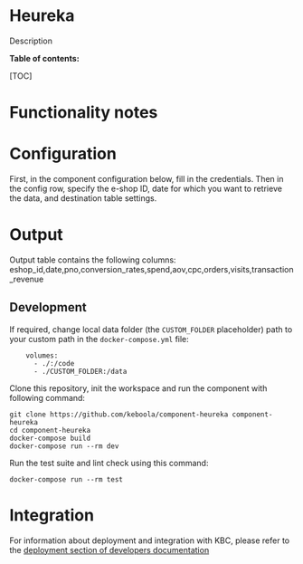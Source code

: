 Heureka
=============

Description

**Table of contents:**

[TOC]

Functionality notes
===================


Configuration
=============

First, in the component configuration below, fill in the credentials.
Then in the config row, specify the e-shop ID, date for which you want to retrieve the data, and destination table settings.

Output
======

Output table contains the following columns: eshop_id,date,pno,conversion_rates,spend,aov,cpc,orders,visits,transaction_revenue

Development
-----------

If required, change local data folder (the `CUSTOM_FOLDER` placeholder) path to
your custom path in the `docker-compose.yml` file:

~~~~~~~~~~~~~~~~~~~~~~~~~~~~~~~~~~~~~~~~~~~~~~~~~~~~~~~~~~~~~~~~~~~~~~~~~~~~~~~~
    volumes:
      - ./:/code
      - ./CUSTOM_FOLDER:/data
~~~~~~~~~~~~~~~~~~~~~~~~~~~~~~~~~~~~~~~~~~~~~~~~~~~~~~~~~~~~~~~~~~~~~~~~~~~~~~~~

Clone this repository, init the workspace and run the component with following
command:

~~~~~~~~~~~~~~~~~~~~~~~~~~~~~~~~~~~~~~~~~~~~~~~~~~~~~~~~~~~~~~~~~~~~~~~~~~~~~~~~
git clone https://github.com/keboola/component-heureka component-heureka
cd component-heureka
docker-compose build
docker-compose run --rm dev
~~~~~~~~~~~~~~~~~~~~~~~~~~~~~~~~~~~~~~~~~~~~~~~~~~~~~~~~~~~~~~~~~~~~~~~~~~~~~~~~

Run the test suite and lint check using this command:

~~~~~~~~~~~~~~~~~~~~~~~~~~~~~~~~~~~~~~~~~~~~~~~~~~~~~~~~~~~~~~~~~~~~~~~~~~~~~~~~
docker-compose run --rm test
~~~~~~~~~~~~~~~~~~~~~~~~~~~~~~~~~~~~~~~~~~~~~~~~~~~~~~~~~~~~~~~~~~~~~~~~~~~~~~~~

Integration
===========

For information about deployment and integration with KBC, please refer to the
[deployment section of developers
documentation](https://developers.keboola.com/extend/component/deployment/)
